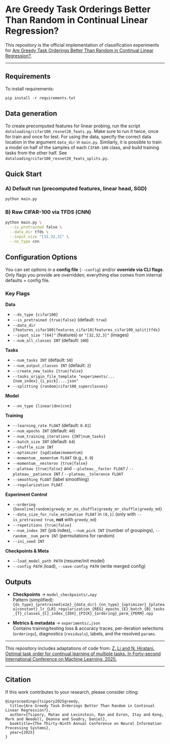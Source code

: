 # Are Greedy Task Orderings Better Than Random in Continual Linear Regression?

This repository is the official implementation of classification experiments for [Are Greedy Task Orderings Better Than Random in Continual Linear Regression?](https://arxiv.org/pdf/2510.19941). 

---

## Requirements

To install requirements:

```setup
pip install -r requirements.txt
```
## Data generation
To create precomputed features for linear probing, run the script `dataloading/cifar100_resnet20_feats.py`.
Make sure to run it twice, once for train and once for test.
For using the data, specify the correct data location in the argument `data_dir` in `main.py`.
Similarly, it is possible to train a model on half of the samples of each $\texttt{CIFAR-100}$ class, and build training tasks from the other half. See `dataloading/cifar100_resnet20_feats_splits.py`.

##  Quick Start

### A) Default run (precomputed features, linear head, SGD)
```bash
python main.py
```

### B) Raw CIFAR-100 via TFDS (CNN)
```bash
python main.py \
  --is_pretrained false \
  --data_dir tfds \
  --input_size "[32,32,3]" \
  --nn_type cnn
```
## Configuration Options

You can set options in a **config file** (`--config`) and/or **override via CLI flags**. Only flags you provide are overridden; everything else comes from internal defaults + config file.

### Key Flags

**Data**
- `--ds_type {cifar100}`
- `--is_pretrained {true|false}` (default: `true`)
- `--data_dir {features_cifar100|features_cifar10|features_cifar100_split|tfds}`
- `--input_size "[64]"` (features) or `"[32,32,3]"` (images)
- `--num_all_classes INT` (default: `100`)

**Tasks**
- `--num_tasks INT` (default: `50`)
- `--num_output_classes INT` (default: `2`)
- `--create_new_tasks {true|false}`
- `--tasks_origin_file_template "experiments/...{num_index}_{i_pick}....json"`
- `--splitting {random|cifar100_superclasses}`

**Model**
- `--nn_type {linear|dnn|cnn}`

**Training**
- `--learning_rate FLOAT` (default: `0.01`)
- `--num_epochs INT` (default: `40`)
- `--num_training_iterations {INT|num_tasks}`
- `--batch_size INT` (default: `64`)
- `--shuffle_size INT`
- `--optimizer {sgd|adam|momentum}`
- `--momentum__momentum FLOAT` (e.g., `0.9`)
- `--momentum__nesterov {true|false}`
- `--plateau {true|false}` and `--plateau__factor FLOAT` / `--plateau__patience INT` / `--plateau__tolerance FLOAT`
- `--smoothing FLOAT` (label smoothing)
- `--regularization FLOAT`

**Experiment Control**
- `--ordering {baseline|random|greedy_mr_no_shuffle|greedy_mr_shuffle|greedy_md}`
- `--data_size_for_rule_estimation FLOAT` in `(0,1]` (only with `--is_pretrained true`, **not** with `greedy_md`)
- `--repetitions {true|false}`
- `--num_index INT` (job index), `--num_pick INT` (number of groupings), `--random__num_perm INT` (permutations for random)
- `--ini_seed INT`

**Checkpoints & Meta**
- `--load_model_path PATH` (resume/init model)
- `--config PATH` (load), `--save-config PATH` (write merged config)

## Outputs

- **Checkpoints** → `model_checkpoints/…npy`  
  Pattern (simplified):  
  `{ds_type}_{pretrained|e2e}_{data_dir}_{nn_type}_{optimizer}_{plateau|constant}_lr_{LR}_regularization_{REG}_epochs_{E}_batch_{B}_tasks_{T}_classes_{C}_index_{IDX}_{PICK}_{ordering}_perm_{PERM}.npy`

- **Metrics & metadata** → `experiments/…json`  
  Contains training/testing loss & accuracy traces, per-iteration selections (`orderings`), diagnostics (`residuals`), labels, and the resolved `params`.


---

This repository includes adaptations of code from: [Z. Li and N. Hiratani. Optimal task order for continual learning of multiple tasks. In Forty-second International Conference on Machine Learning, 2025.](https://github.com/ziyan-li-code/optimal-learn-order)

---


## Citation
If this work contributes to your research, please consider citing:
```
@inproceedings{tsipory2025greedy,
  title={Are Greedy Task Orderings Better Than Random in Continual Linear Regression?},
  author={Tsipory, Matan and Levinstein, Ran and Evron, Itay and Kong, Mark and Needell, Deanna and Soudry, Daniel},
  booktitle={The Thirty-Ninth Annual Conference on Neural Information Processing Systems},
  year={2025}
}
```
